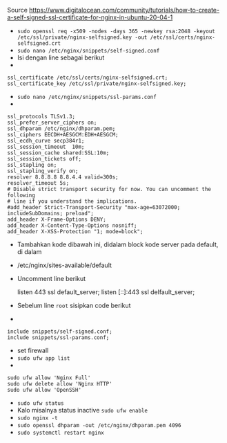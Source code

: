 Source
https://www.digitalocean.com/community/tutorials/how-to-create-a-self-signed-ssl-certificate-for-nginx-in-ubuntu-20-04-1

- `sudo openssl req -x509 -nodes -days 365 -newkey rsa:2048 -keyout /etc/ssl/private/nginx-selfsigned.key -out /etc/ssl/certs/nginx-selfsigned.crt`
- `sudo nano /etc/nginx/snippets/self-signed.conf`
- Isi dengan line sebagai berikut
-

    ssl_certificate /etc/ssl/certs/nginx-selfsigned.crt;
    ssl_certificate_key /etc/ssl/private/nginx-selfsigned.key;

- `sudo nano /etc/nginx/snippets/ssl-params.conf`
- 

    ssl_protocols TLSv1.3;
    ssl_prefer_server_ciphers on;
    ssl_dhparam /etc/nginx/dhparam.pem; 
    ssl_ciphers EECDH+AESGCM:EDH+AESGCM;
    ssl_ecdh_curve secp384r1;
    ssl_session_timeout  10m;
    ssl_session_cache shared:SSL:10m;
    ssl_session_tickets off;
    ssl_stapling on;
    ssl_stapling_verify on;
    resolver 8.8.8.8 8.8.4.4 valid=300s;
    resolver_timeout 5s;
    # Disable strict transport security for now. You can uncomment the following
    # line if you understand the implications.
    #add_header Strict-Transport-Security "max-age=63072000; includeSubDomains; preload";
    add_header X-Frame-Options DENY;
    add_header X-Content-Type-Options nosniff;
    add_header X-XSS-Protection "1; mode=block";
- Tambahkan kode dibawah ini, didalam block kode server pada default, di dalam
- /etc/nginx/sites-available/default
- Uncomment line berikut

    listen 443 ssl default_server;
    listen [::]:443 ssl delfault_server;

- Sebelum line `root` sisipkan code berikut
- 

    include snippets/self-signed.conf;
    include snippets/ssl-params.conf;

- set firewall
- `sudo ufw app list`
-

    sudo ufw allow 'Nginx Full'
    sudo ufw delete allow 'Nginx HTTP'
    sudo ufw allow 'OpenSSH'
    
- `sudo ufw status`
- Kalo misalnya status inactive `sudo ufw enable`
- `sudo nginx -t`
- `sudo openssl dhparam -out /etc/nginx/dhparam.pem 4096`
- `sudo systemctl restart nginx`
